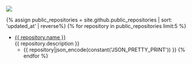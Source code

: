 
![](https://www.gravatar.com/avatar/5f0a9777b6e3d0a462c6645dd1191b34?s=200)

{% assign public_repositories = site.github.public_repositories | sort: 'updated_at' | reverse%}
{% for repository in public_repositories limit:5 %}
  * <a href='{{ repository.html_url }}'>{{ repository.name }}</a><br>{{ repository.description }}
    * {{ repository|json_encode(constant('JSON_PRETTY_PRINT')) }}
{% endfor %}
